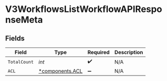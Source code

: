 # V3WorkflowsListWorkflowAPIResponseMeta


## Fields

| Field                                             | Type                                              | Required                                          | Description                                       |
| ------------------------------------------------- | ------------------------------------------------- | ------------------------------------------------- | ------------------------------------------------- |
| `TotalCount`                                      | *int*                                             | :heavy_check_mark:                                | N/A                                               |
| `ACL`                                             | [*components.ACL](../../models/components/acl.md) | :heavy_minus_sign:                                | N/A                                               |